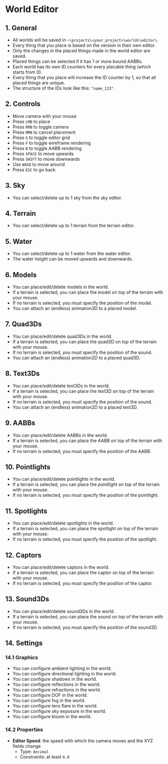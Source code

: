 # World Editor

## 1. General

- All worlds will be saved in `~\projects\<your_project>\worlds\editor\`.
- Every thing that you place is based on the version in their own editor.
- Only the changes in the placed things made in the world editor are saved.
- Placed things can be selected if it has 1 or more bound AABBs.
- Each world has its own ID counters for every placable thing (which starts from 0).
- Every thing that you place will increase the ID counter by 1, so that all placed things are unique.
- The structure of the IDs look like this: `"name_123"`.

## 2. Controls

- Move camera with your mouse
- Press `LMB` to place
- Press `RMB` to toggle camera
- Press `MMB` to cancel placement
- Press `G` to toggle editor grid
- Press `F` to toggle wireframe rendering
- Press `B` to toggle AABB rendering
- Press `SPACE` to move upwards
- Press `SHIFT` to move downwards
- Use `WASD` to move around
- Press `ESC` to go back

## 3. Sky

- You can select/delete up to 1 sky from the sky editor.

## 4. Terrain

- You can select/delete up to 1 terrain from the terrain editor.

## 5. Water

- You can select/delete up to 1 water from the water editor.
- The water height can be moved upwards and downwards.

## 6. Models

- You can place/edit/delete models in the world.
- If a terrain is selected, you can place the model on top of the terrain with your mouse.
- If no terrain is selected, you must specify the position of the model.
- You can attach an (endless) animation3D to a placed model.

## 7. Quad3Ds

- You can place/edit/delete quad3Ds in the world.
- If a terrain is selected, you can place the quad3D on top of the terrain with your mouse.
- If no terrain is selected, you must specify the position of the sound.
- You can attach an (endless) animation2D to a placed quad3D.

## 8. Text3Ds

- You can place/edit/delete text3Ds in the world.
- If a terrain is selected, you can place the text3D on top of the terrain with your mouse.
- If no terrain is selected, you must specify the position of the sound.
- You can attach an (endless) animation2D to a placed text3D.

## 9. AABBs

- You can place/edit/delete AABBs in the world.
- If a terrain is selected, you can place the AABB on top of the terrain with your mouse.
- If no terrain is selected, you must specify the position of the AABB.

## 10. Pointlights

- You can place/edit/delete pointlights in the world.
- If a terrain is selected, you can place the pointlight on top of the terrain with your mouse.
- If no terrain is selected, you must specify the position of the pointlight.

## 11. Spotlights

- You can place/edit/delete spotlights in the world.
- If a terrain is selected, you can place the spotlight on top of the terrain with your mouse.
- If no terrain is selected, you must specify the position of the spotlight.

## 12. Captors

- You can place/edit/delete captors in the world.
- If a terrain is selected, you can place the captor on top of the terrain with your mouse.
- If no terrain is selected, you must specify the position of the captor.

## 13. Sound3Ds

- You can place/edit/delete sound3Ds in the world.
- If a terrain is selected, you can place the sound on top of the terrain with your mouse.
- If no terrain is selected, you must specify the position of the sound3D.

## 14. Settings

### 14.1 Graphics

- You can configure ambient lighting in the world.
- You can configure directional lighting in the world.
- You can configure shadows in the world.
- You can configure reflections in the world.
- You can configure refractions in the world.
- You can configure DOF in the world.
- You can configure fog in the world.
- You can configure lens flare in the world.
- You can configure sky exposure in the world.
- You can configure bloom in the world.

### 14.2 Properties

- **Editor Speed**: the speed with which the camera moves and the XYZ fields change
  - Type: `decimal`
  - Constraints: at least `0.0`
